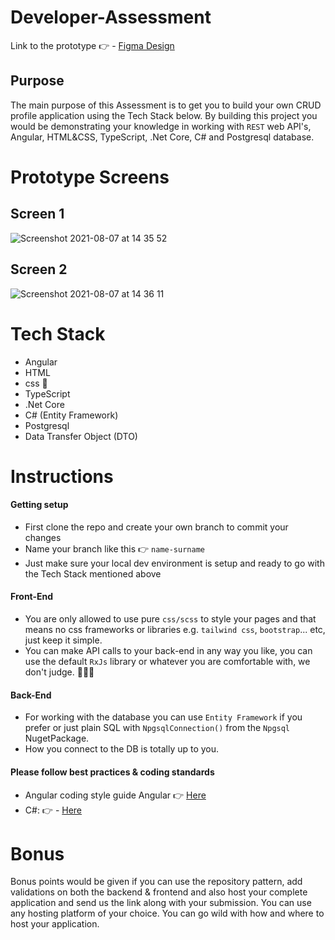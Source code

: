 # Developer-Assessment

Link to the prototype 👉 - [Figma Design](https://www.figma.com/proto/28lO4HbTbOBiGcQDyeTprA/BotsZA-CRUD-Profile?node-id=1%3A3&scaling=min-zoom&page-id=0%3A1&starting-point-node-id=1%3A3)

## Purpose

The main purpose of this Assessment is to get you to build your own CRUD profile application using the Tech Stack below. By building this project you would be demonstrating your knowledge in working with `REST` web API's, Angular, HTML&CSS, TypeScript, .Net Core, C# and Postgresql database. 

# Prototype Screens

## Screen 1

![Screenshot 2021-08-07 at 14 35 52](https://user-images.githubusercontent.com/54524026/128601712-ad3e5c14-f489-4098-9bee-ebdaa8113944.png)

## Screen 2

![Screenshot 2021-08-07 at 14 36 11](https://user-images.githubusercontent.com/54524026/128601717-2c7ba7c4-dee2-4599-8248-a62e5b688ebd.png)

# Tech Stack
- Angular 
- HTML
- css 💅
- TypeScript
- .Net Core
- C# (Entity Framework) 
- Postgresql
- Data Transfer Object (DTO)


# Instructions

#### Getting setup

- First clone the repo and create your own branch to commit your changes
- Name your branch like this 👉 `name-surname`
- Just make sure your local dev environment is setup and ready to go with the Tech Stack mentioned above

#### Front-End

- You are only allowed to use pure `css/scss` to style your pages and that means no css frameworks or libraries e.g. `tailwind css`, `bootstrap`... etc, just keep it simple.
- You can make API calls to your back-end in any way you like, you can use the default `RxJs` library or whatever you are comfortable with, we don't judge. 💁🏻‍♂️

#### Back-End

- For working with the database you can use `Entity Framework` if you prefer or just plain SQL with `NpgsqlConnection()` from the `Npgsql` NugetPackage.
- How you connect to the DB is totally up to you.

#### Please follow best practices & coding standards  
- Angular coding style guide Angular 👉 [Here](https://angular.io/guide/styleguide) 
- C#:  👉 - [Here](https://learn.microsoft.com/en-us/dotnet/csharp/fundamentals/coding-style/coding-conventions)

# Bonus

Bonus points would be given if you can use the repository pattern, add validations on both the backend & frontend and also host your complete application and send us the link along with your submission. You can use any hosting platform of your choice. You can go wild with how and where to host your application.
